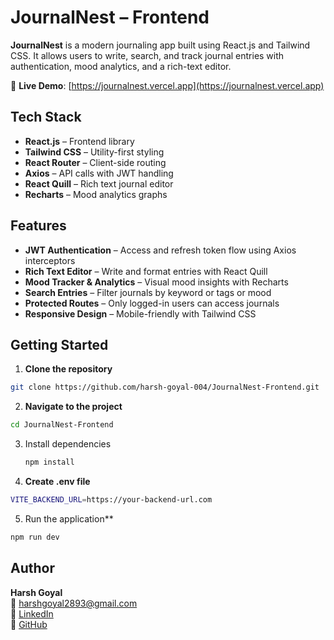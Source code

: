 #  JournalNest – Frontend

**JournalNest** is a modern journaling app built using React.js and Tailwind CSS. It allows users to write, search, and track journal entries with authentication, mood analytics, and a rich-text editor.

🔗 **Live Demo**: [https://journalnest.vercel.app](https://journalnest.vercel.app)

##  Tech Stack

- **React.js** – Frontend library
- **Tailwind CSS** – Utility-first styling
- **React Router** – Client-side routing
- **Axios** – API calls with JWT handling
- **React Quill** – Rich text journal editor
- **Recharts** – Mood analytics graphs


##  Features

- **JWT Authentication** – Access and refresh token flow using Axios interceptors
- **Rich Text Editor** – Write and format entries with React Quill
- **Mood Tracker & Analytics** – Visual mood insights with Recharts
- **Search Entries** – Filter journals by keyword or tags or mood
- **Protected Routes** – Only logged-in users can access journals
- **Responsive Design** – Mobile-friendly with Tailwind CSS

##  Getting Started

1. **Clone the repository**
```bash
git clone https://github.com/harsh-goyal-004/JournalNest-Frontend.git
```

2. **Navigate to the project**
```bash
cd JournalNest-Frontend
```

3. Install dependencies
   ```bash
   npm install
   ```

4. **Create .env file**
```bash
VITE_BACKEND_URL=https://your-backend-url.com
```

5. Run the application**
```bash
npm run dev
```

##  Author

**Harsh Goyal**  
📧 [harshgoyal2893@gmail.com](mailto:harshgoyal2893@gmail.com)  
🔗 [LinkedIn](https://www.linkedin.com/in/harshgoyal-dev)  
🐙 [GitHub](https://github.com/harsh-goyal-004)
